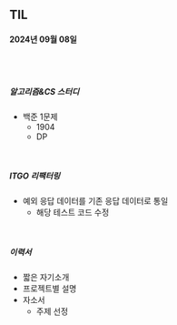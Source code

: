 ## TIL
#### 2024년 09월 08일

<br>
<br>

##### 알고리즘&CS 스터디
- 백준 1문제
    - 1904
    - DP

<br>

##### ITGO 리팩터링
- 예외 응답 데이터를 기존 응답 데이터로 통일
    - 해당 테스트 코드 수정


<br>

##### 이력서
- 짧은 자기소개
- 프로젝트별 설명
- 자소서
    - 주제 선정